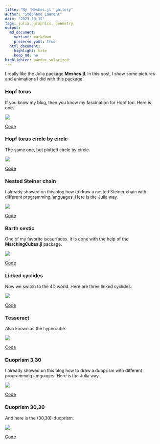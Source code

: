 ```yaml
---
title: "My 'Meshes.jl' gallery"
author: "Stéphane Laurent"
date: "2023-10-12"
tags: julia, graphics, geometry
output:
  md_document:
    variant: markdown
    preserve_yaml: true
  html_document:
    highlight: kate
    keep_md: no
highlighter: pandoc-solarized
---
```


I really like the Julia package **Meshes.jl**. In this post, I show some
pictures and animations I did with this package.

### Hopf torus

If you know my blog, then you know my fascination for Hopf tori. Here is
one.

![](./figures/jl_HopfTorus.gif)

[Code](https://gist.github.com/stla/2e00dbb08079bc41b7eb26544c2608f6)

### Hopf torus circle by circle

The same one, but plotted circle by circle.

![](./figures/jl_HopfTorus_CbyC.png)

[Code](https://gist.github.com/stla/50e904e3a974a801659d495efa565adf)

### Nested Steiner chain

I already showed on this blog how to draw a nested Steiner chain with
different programming languages. Here is the Julia way.

![](./figures/jl_SteinerChain_4-3.gif)

[Code](https://gist.github.com/stla/6d97e31721cec447b3c401bcc2529660)

### Barth sextic

One of my favorite isosurfaces. It is done with the help of the
**MarchingCubes.jl** package.

![](./figures/jl_BarthSextic.gif)

[Code](https://gist.github.com/stla/706af2eaae5419f66765343e3fde06e8)

### Linked cyclides

Now we switch to the 4D world. Here are three linked cyclides.

![](./figures/jl_LinkedCyclides.png)

[Code](https://gist.github.com/stla/a8f307695118cd9fbea08a8cca7ba49a)

### Tesseract

Also known as the hypercube.

![](./figures/jl_tesseract.gif)

[Code](https://gist.github.com/stla/32426518a9e0b089ec51f4d81b3f2738)

### Duoprism 3,30

I already showed on this blog how to draw a duoprism with different
programming languages. Here is the Julia way.

![](./figures/jl_Duoprism_3-30.gif)

[Code](https://gist.github.com/stla/fa76ff2022b780db881c12f73e40a354#file-duoprism3-jl)

### Duoprism 30,30

And here is the (30,30)-duoprism.

![](./figures/jl_Duoprism_30-30.gif)

[Code](https://gist.github.com/stla/fa76ff2022b780db881c12f73e40a354#file-duoprism3-jl)
